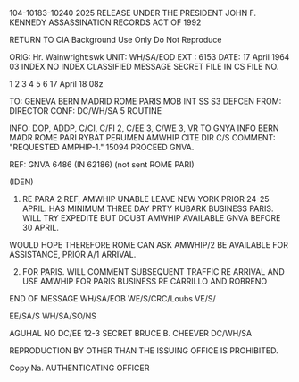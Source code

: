 104-10183-10240 2025 RELEASE UNDER THE PRESIDENT JOHN F. KENNEDY ASSASSINATION RECORDS ACT OF 1992

RETURN TO CIA
Background Use Only
Do Not Reproduce

ORIG: Hr. Wainwright:swk
UNIT: WH/SA/EOD
EXT : 6153
DATE: 17 April 1964
03
INDEX
NO INDEX
CLASSIFIED MESSAGE
SECRET
FILE IN CS FILE NO.

1 2
3
4
5
6
17 April 18 08z

TO: GENEVA BERN MADRID ROME PARIS
MOB INT SS S3
DEFCEN
FROM: DIRECTOR
CONF: DC/WH/SA 5
ROUTINE

INFO: DOP, ADDP, C/CI, C/FI 2, C/EE 3, C/WE 3, VR
TO GNYA
INFO BERN MADR ROME PARI
RYBAT PERUMEN AMWHIP
CITE DIR
C/S COMMENT: "REQUESTED AMPHIP-1." 15094
PROCEED GNVA.

REF: GNVA 6486 (IN 62186) (not sent ROME PARI)

(IDEN)
1. RE PARA 2 REF, AMWHIP UNABLE LEAVE NEW YORK PRIOR
24-25 APRIL. HAS MINIMUM THREE DAY PRTY KUBARK BUSINESS PARIS.
WILL TRY EXPEDITE BUT DOUBT AMWHIP AVAILABLE GNVA BEFORE 30 APRIL.

WOULD HOPE THEREFORE ROME CAN ASK AMWHIP/2 BE AVAILABLE FOR
ASSISTANCE, PRIOR A/1 ARRIVAL.

2. FOR PARIS. WILL COMMENT SUBSEQUENT TRAFFIC RE ARRIVAL
AND USE AMWHIP FOR PARIS BUSINESS RE CARRILLO AND ROBRENO

END OF MESSAGE
WH/SA/EOB
WE/S/CRC/Loubs
VE/S/

EE/SA/S
WH/SA/SO/NS

AGUHAL NO
DC/EE
12-3
SECRET
BRUCE B. CHEEVER
DC/WH/SA

REPRODUCTION BY OTHER THAN THE ISSUING OFFICE IS PROHIBITED.

Copy Na.
AUTHENTICATING
OFFICER
